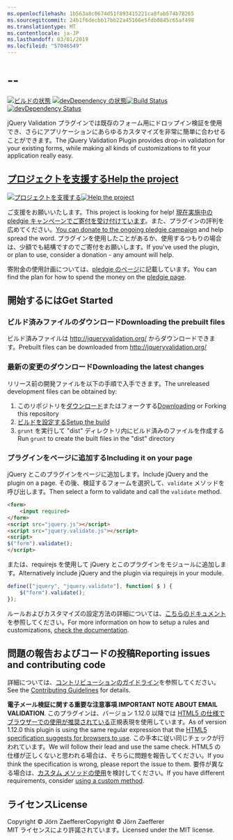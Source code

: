 ```yaml
---
ms.openlocfilehash: 1b563a8c0674d51f893415221ca8fab574b78265
ms.sourcegitcommit: 24b1f6decbb17bb22a45166e5fdb0845c65af498
ms.translationtype: MT
ms.contentlocale: ja-JP
ms.lasthandoff: 03/01/2019
ms.locfileid: "57046549"
---
```

<a name="--"></a>--
================================

<span data-ttu-id="3adca-101">[![ビルドの状態](https://secure.travis-ci.org/jzaefferer/jquery-validation.png)](http://travis-ci.org/jzaefferer/jquery-validation)
[![devDependency の状態](https://david-dm.org/jzaefferer/jquery-validation/dev-status.png?theme=shields.io)](https://david-dm.org/jzaefferer/jquery-validation#info=devDependencies)</span><span class="sxs-lookup"><span data-stu-id="3adca-101">[![Build Status](https://secure.travis-ci.org/jzaefferer/jquery-validation.png)](http://travis-ci.org/jzaefferer/jquery-validation)
[![devDependency Status](https://david-dm.org/jzaefferer/jquery-validation/dev-status.png?theme=shields.io)](https://david-dm.org/jzaefferer/jquery-validation#info=devDependencies)</span></span>

<span data-ttu-id="3adca-102">jQuery Validation プラグインでは既存のフォーム用にドロップイン検証を使用でき、さらにアプリケーションにあらゆるカスタマイズを非常に簡単に合わせることができます。</span><span class="sxs-lookup"><span data-stu-id="3adca-102">The jQuery Validation Plugin provides drop-in validation for your existing forms, while making all kinds of customizations to fit your application really easy.</span></span>

## <a name="help-the-projecthttppledgiecomcampaigns18159"></a>[<span data-ttu-id="3adca-103">プロジェクトを支援する</span><span class="sxs-lookup"><span data-stu-id="3adca-103">Help the project</span></span>](http://pledgie.com/campaigns/18159)

<span data-ttu-id="3adca-104">[![プロジェクトを支援する](http://www.pledgie.com/campaigns/18159.png?skin_name=chrome)](http://pledgie.com/campaigns/18159)</span><span class="sxs-lookup"><span data-stu-id="3adca-104">[![Help the project](http://www.pledgie.com/campaigns/18159.png?skin_name=chrome)](http://pledgie.com/campaigns/18159)</span></span>

<span data-ttu-id="3adca-105">ご支援をお願いいたします。</span><span class="sxs-lookup"><span data-stu-id="3adca-105">This project is looking for help!</span></span> <span data-ttu-id="3adca-106">[現在実施中の pledgie キャンペーンでご寄付を受け付けています](http://pledgie.com/campaigns/18159)。また、プラグインの評判を広めてください。</span><span class="sxs-lookup"><span data-stu-id="3adca-106">[You can donate to the ongoing pledgie campaign](http://pledgie.com/campaigns/18159) and help spread the word.</span></span> <span data-ttu-id="3adca-107">プラグインを使用したことがあるか、使用するつもりの場合は、少額でも結構ですのでご寄付をお願いします。</span><span class="sxs-lookup"><span data-stu-id="3adca-107">If you've used the plugin, or plan to use, consider a donation - any amount will help.</span></span>

<span data-ttu-id="3adca-108">寄附金の使用計画については、[pledgie のページ](http://pledgie.com/campaigns/18159)に記載しています。</span><span class="sxs-lookup"><span data-stu-id="3adca-108">You can find the plan for how to spend the money on the [pledgie page](http://pledgie.com/campaigns/18159).</span></span>

## <a name="get-started"></a><span data-ttu-id="3adca-109">開始するには</span><span class="sxs-lookup"><span data-stu-id="3adca-109">Get Started</span></span>

### <a name="downloading-the-prebuilt-files"></a><span data-ttu-id="3adca-110">ビルド済みファイルのダウンロード</span><span class="sxs-lookup"><span data-stu-id="3adca-110">Downloading the prebuilt files</span></span>

<span data-ttu-id="3adca-111">ビルド済みファイルは http://jqueryvalidation.org/ からダウンロードできます。</span><span class="sxs-lookup"><span data-stu-id="3adca-111">Prebuilt files can be downloaded from http://jqueryvalidation.org/</span></span>

### <a name="downloading-the-latest-changes"></a><span data-ttu-id="3adca-112">最新の変更のダウンロード</span><span class="sxs-lookup"><span data-stu-id="3adca-112">Downloading the latest changes</span></span>

<span data-ttu-id="3adca-113">リリース前の開発ファイルを以下の手順で入手できます。</span><span class="sxs-lookup"><span data-stu-id="3adca-113">The unreleased development files can be obtained by:</span></span>

 1. <span data-ttu-id="3adca-114">このリポジトリを[ダウンロード](https://github.com/jzaefferer/jquery-validation/archive/master.zip)またはフォークする</span><span class="sxs-lookup"><span data-stu-id="3adca-114">[Downloading](https://github.com/jzaefferer/jquery-validation/archive/master.zip) or Forking this repository</span></span>
 2. [<span data-ttu-id="3adca-115">ビルドを設定する</span><span class="sxs-lookup"><span data-stu-id="3adca-115">Setup the build</span></span>](CONTRIBUTING.md#build-setup)
 3. <span data-ttu-id="3adca-116">`grunt` を実行して "dist" ディレクトリ内にビルド済みのファイルを作成する</span><span class="sxs-lookup"><span data-stu-id="3adca-116">Run `grunt` to create the built files in the "dist" directory</span></span>

### <a name="including-it-on-your-page"></a><span data-ttu-id="3adca-117">プラグインをページに追加する</span><span class="sxs-lookup"><span data-stu-id="3adca-117">Including it on your page</span></span>

<span data-ttu-id="3adca-118">jQuery とこのプラグインをページに追加します。</span><span class="sxs-lookup"><span data-stu-id="3adca-118">Include jQuery and the plugin on a page.</span></span> <span data-ttu-id="3adca-119">その後、検証するフォームを選択して、`validate` メソッドを呼び出します。</span><span class="sxs-lookup"><span data-stu-id="3adca-119">Then select a form to validate and call the `validate` method.</span></span>

```html
<form>
    <input required>
</form>
<script src="jquery.js"></script>
<script src="jquery.validate.js"></script>
<script>
$("form").validate();
</script>
```

<span data-ttu-id="3adca-120">または、requirejs を使用して jQuery とこのプラグインをモジュールに追加します。</span><span class="sxs-lookup"><span data-stu-id="3adca-120">Alternatively include jQuery and the plugin via requirejs in your module.</span></span>

```js
define(["jquery", "jquery.validate"], function( $ ) {
    $("form").validate();
});
```

<span data-ttu-id="3adca-121">ルールおよびカスタマイズの設定方法の詳細については、[こちらのドキュメント](http://jqueryvalidation.org/documentation/)を参照してください。</span><span class="sxs-lookup"><span data-stu-id="3adca-121">For more information on how to setup a rules and customizations, [check the documentation](http://jqueryvalidation.org/documentation/).</span></span>

## <a name="reporting-issues-and-contributing-code"></a><span data-ttu-id="3adca-122">問題の報告およびコードの投稿</span><span class="sxs-lookup"><span data-stu-id="3adca-122">Reporting issues and contributing code</span></span>

<span data-ttu-id="3adca-123">詳細については、[コントリビューションのガイドライン](CONTRIBUTING.md)を参照してください。</span><span class="sxs-lookup"><span data-stu-id="3adca-123">See the [Contributing Guidelines](CONTRIBUTING.md) for details.</span></span>

<span data-ttu-id="3adca-124">**電子メール検証に関する重要な注意事項**.</span><span class="sxs-lookup"><span data-stu-id="3adca-124">**IMPORTANT NOTE ABOUT EMAIL VALIDATION**.</span></span> <span data-ttu-id="3adca-125">このプラグインは、バージョン 1.12.0 以降では [HTML5 の仕様でブラウザーでの使用が推奨されている](https://html.spec.whatwg.org/multipage/forms.html#valid-e-mail-address)正規表現を使用しています。</span><span class="sxs-lookup"><span data-stu-id="3adca-125">As of version 1.12.0 this plugin is using the same regular expression that the [HTML5 specification suggests for browsers to use](https://html.spec.whatwg.org/multipage/forms.html#valid-e-mail-address).</span></span> <span data-ttu-id="3adca-126">この手本に従い同じチェックが行われています。</span><span class="sxs-lookup"><span data-stu-id="3adca-126">We will follow their lead and use the same check.</span></span> <span data-ttu-id="3adca-127">HTML5 の仕様が正しくないと思われる場合は、そちらに問題を報告してください。</span><span class="sxs-lookup"><span data-stu-id="3adca-127">If you think the specification is wrong, please report the issue to them.</span></span> <span data-ttu-id="3adca-128">要件が異なる場合は、[カスタム メソッドの使用](http://jqueryvalidation.org/jQuery.validator.addMethod/)を検討してください。</span><span class="sxs-lookup"><span data-stu-id="3adca-128">If you have different requirements, consider [using a custom method](http://jqueryvalidation.org/jQuery.validator.addMethod/).</span></span>

## <a name="license"></a><span data-ttu-id="3adca-129">ライセンス</span><span class="sxs-lookup"><span data-stu-id="3adca-129">License</span></span>
<span data-ttu-id="3adca-130">Copyright &copy; Jörn Zaefferer</span><span class="sxs-lookup"><span data-stu-id="3adca-130">Copyright &copy; Jörn Zaefferer</span></span><br>
<span data-ttu-id="3adca-131">MIT ライセンスにより許諾されています。</span><span class="sxs-lookup"><span data-stu-id="3adca-131">Licensed under the MIT license.</span></span>
